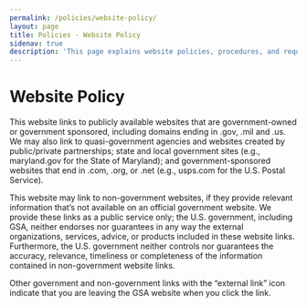 ```yaml
---
permalink: /policies/website-policy/
layout: page
title: Policies - Website Policy
sidenav: true
description: 'This page explains website policies, procedures, and required links for GSA websites.'
---
```


# Website Policy

This website links to publicly available websites that are government-owned or government sponsored, including domains ending in .gov, .mil and .us. We may also link to quasi-government agencies and websites created by public/private partnerships; state and local government sites (e.g., maryland.gov for the State of Maryland); and government-sponsored websites that end in .com, .org, or .net (e.g., usps.com for the U.S. Postal Service).

This website may link to non-government websites, if they provide relevant information that’s not available on an official government website. We provide these links as a public service only; the U.S. government, including GSA, neither endorses nor guarantees in any way the external organizations, services, advice, or products included in these website links. Furthermore, the U.S. government neither controls nor guarantees the accuracy, relevance, timeliness or completeness of the information contained in non-government website links.

Other government and non-government links with the “external link” icon indicate that you are leaving the GSA website when you click the link.
